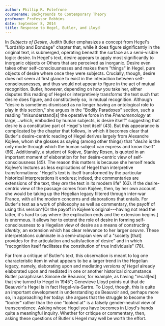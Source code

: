```yaml
---
author: Phillip R. Polefrone
coursename: Backgrounds to Contemporary Theory
profname: Professor Robbins
date: September 8, 2014
title: Response to Hegel, Butler, and Lloyd
---
```


In *Subjects of Desire*, Judith Butler emphasizes a concept from Hegel's "Lordship and Bondage" chapter that, while it does figure significantly in the original text, is submerged, operating beneath the surface as a semi-visible logic: desire. In Hegel's text, desire appears to apply most significantly to inorganic objects or Others that are perceived as inorganic. Desire even takes other self-consciousnesses and makes them "things" in Hegel, pure objects of desire where once they were subjects. Crucially, though, desire does not seem at first glance to exist in the interaction between self-consciousnesses, and thus would not appear to figure in the act of mutual recognition. Butler, however, depending on how you take her, either disputes this reading of Hegel or interpretively transforms the text such that desire does figure, and constitutively so, in mutual recognition. Although "desire is sometimes dismissed as no longer having an ontological role to play in this section," she argues in the "Bodily Paradoxes" section, such a reading "misunderstand[s] the operative force in the *Phenomenology* at large,…which, embodied by human subjects, is desire itself" suggesting that desire is a constitutive part of Hegel's text itself (43). But this appearance is complicated by the chapter that follows, in which it becomes clear that Butler's desire-centric reading of Hegel derives largely from Alexandre Kojève, whom she glosses as saying (among other things) that "*desire* is the only mode through which the human subject can express and know itself" (66). Additionally, a student of Kojève, Stanley Rosen, is quoted in an important moment of elaboration for her desire-centric view of self-consciousness (45). The reason this matters is because she herself reads Kojève's lectures as less explications of Hegel than interpretive transformations: "Hegel's text is itself transformed by the particular historical interpretations it endures; indeed, the commentaries are extensions of the text, they *are* the text in its modern life" (63). If the desire-centric view of the passage comes from Kojève, then, by her own account she would be taking up the Hegelian legacy filtered through inter-war France, with all the modern concerns and elaborations that entails. For Butler's text as a work of philosophy as well as commentary, the payoff of using this version^[Or the payoff in Kojève's original---having not read the latter, it's hard to say where the explication ends and the extension begins.] is enormous. It allows her to extend the role of desire in forming self-consciousness to a Hegelian view of desire as a means of constructing *identity*, an extension which has clear relevance to her larger *oeuvre*. These interpretations culminate in a semi-utopian view of a "society [that] provides for the articulation and satisfaction of desire" and in which "recognition itself facilitates the constitution of true individuals" (78).

Far from a critique of Butler's text, this observation is meant to log one characteristic item in what appears to be a larger trend in the Hegelian legacy, namely, elaborating upon and mediating *versions of Hegel* already elaborated upon and mediated in one or another historical circumstance. Butler paraphrases Simone de Beauvior, for example, as having "recall[ed] that she turned to Hegel in 1945"; Genevieve Lloyd points out that de Beauvoir's Hegel is in fact Hegel-via-Sartre. To Lloyd, though, this is quite an important development in understanding de Beauvoir and, perhaps more so, in approaching her today: she argues that the struggle to become the "looker" rather than the one "looked at" is a falsely gender-neutral view of transcendence. Asking whose Hegel you have becomes in Lloyd's hands quite a meaningful inquiry. Whether for critique or commentary, then, asking these questions of Butler's Hegel may well be worth the effort.
